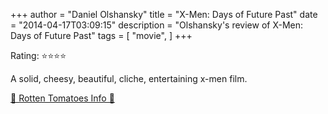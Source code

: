 +++
author = "Daniel Olshansky"
title = "X-Men: Days of Future Past"
date = "2014-04-17T03:09:15"
description = "Olshansky's review of X-Men: Days of Future Past"
tags = [
    "movie",
]
+++

Rating: ⭐⭐⭐⭐

A solid, cheesy, beautiful, cliche, entertaining x-men film.

[🍅 Rotten Tomatoes Info 🍅](https://www.rottentomatoes.com//m/x_men_days_of_future_past)
